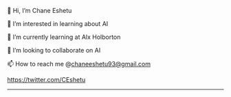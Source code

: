 👋 Hi, I’m Chane Eshetu 

👀 I’m interested in learning about AI

🌱 I’m currently learning at Alx Holborton 

💞️ I’m looking to collaborate on AI 

📫 How to reach me @chaneeshetu93@gmail.com

https://twitter.com/CEshetu



<!---
chandem/chandem is a ✨ special ✨ repository because its `README.md` (this file) appears on your GitHub profile.
You can click the Preview link to take a look at your changes.
--->
_____________________________
